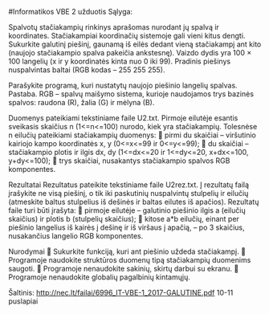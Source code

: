 #Informatikos VBE 2 užduotis
Sąlyga:

Spalvotų stačiakampių rinkinys aprašomas nurodant jų spalvą ir koordinates.
Stačiakampiai koordinačių sistemoje gali vieni kitus dengti. Sukurkite galutinį piešinį, gaunamą iš eilės dedant vieną stačiakampį ant kito (naujojo stačiakampio spalva pakeičia ankstesnę).
Vaizdo dydis yra 100 × 100 langelių (x ir y koordinatės kinta nuo 0 iki 99). Pradinis piešinys nuspalvintas baltai (RGB kodas – 255 255 255).

Parašykite programą, kuri nustatytų naujojo piešinio langelių spalvas.
Pastaba. RGB – spalvų maišymo sistema, kurioje naudojamos trys bazinės spalvos: raudona (R), žalia (G) ir mėlyna (B).

Duomenys pateikiami tekstiniame faile U2.txt.
Pirmoje eilutėje esantis sveikasis skaičius n (1<=n<=100) nurodo, kiek yra stačiakampių. Tolesnėse n eilučių pateikiami stačiakampių duomenys:
 pirmi du skaičiai – viršutinio kairiojo kampo koordinatės x, y (0<=x<=99 ir 0<=y<=99);
 du skaičiai – stačiakampio plotis ir ilgis dx, dy (1<=dx<=20 ir 1<=dy<=20, x+dx<=100,
y+dy<=100);
 trys skaičiai, nusakantys stačiakampio spalvos RGB komponentes.

Rezultatai
Rezultatus pateikite tekstiniame faile U2rez.txt.
Į rezultatų failą įrašykite ne visą piešinį, o tik iki paskutinių nuspalvintų stulpelių ir eilučių (atmeskite baltus stulpelius iš dešinės ir baltas eilutes iš apačios).
Rezultatų faile turi būti įrašyta:
 pirmoje eilutėje – galutinio piešinio ilgis a (eilučių skaičius) ir plotis
b (stulpelių skaičius);
 kitose a*b eilučių, einant per piešinio langelius iš kairės į dešinę ir iš
viršaus į apačią, – po 3 skaičius, nusakančius langelio RGB komponentes.

Nurodymai
 Sukurkite funkciją, kuri ant piešinio uždeda stačiakampį.
 Programoje naudokite struktūros duomenų tipą stačiakampių duomenims saugoti.
 Programoje nenaudokite sakinių, skirtų darbui su ekranu.
 Programoje nenaudokite globalių pagalbinių kintamųjų.

Šaltinis: http://nec.lt/failai/6996_IT-VBE-1_2017-GALUTINE.pdf 10-11 puslapiai
